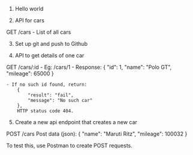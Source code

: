 1. Hello world


2. API for cars

GET /cars
    - List of all cars

3. Set up git and push to Github

4. API to get details of one car

GET /cars/:id
    - Eg: /cars/1
    - Response:
        {
            "id": 1,
            "name": "Polo GT",
            "mileage": 65000
        }

    - If no such id found, return:
        {
            "result": "fail",
            "message": "No such car"
        },
        HTTP status code 404.
5. Create a new api endpoint that creates a new car

POST /cars
Post data (json): 
{
    "name": "Maruti Ritz",
    "mileage": 100032
}

To test this, use Postman to create POST requests.

